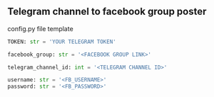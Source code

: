 ## Telegram channel to facebook group poster

config.py file template
```python
TOKEN: str = 'YOUR TELEGRAM TOKEN'

facebook_group: str = '<FACEBOOK GROUP LINK>'

telegram_channel_id: int = '<TELEGRAM CHANNEL ID>'

username: str = '<FB_USERNAME>'
password: str = '<FB_PASSWORD>'
```